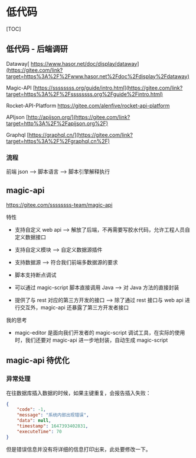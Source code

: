 # 低代码



[TOC]



## 低代码 - 后端调研

Dataway[ https://www.hasor.net/doc/display/dataway](https://gitee.com/link?target=https%3A%2F%2Fwww.hasor.net%2Fdoc%2Fdisplay%2Fdataway)

Magic-API [https://ssssssss.org/guide/intro.html](https://gitee.com/link?target=https%3A%2F%2Fssssssss.org%2Fguide%2Fintro.html)

Rocket-API-Platform https://gitee.com/alenfive/rocket-api-platform

APIjson [http://apijson.org/](https://gitee.com/link?target=http%3A%2F%2Fapijson.org%2F)

Graphql [https://graphql.cn/](https://gitee.com/link?target=https%3A%2F%2Fgraphql.cn%2F)



### 流程

前端 json —> 脚本语言 —> 脚本引擎解释执行



## magic-api

https://gitee.com/ssssssss-team/magic-api

特性

* 支持自定义 web api —> 解放了后端，不再需要写胶水代码，允许工程人员自定义数据接口

* 支持自定义模块 —> 自定义数据源插件

* 支持数据源 —> 符合我们前端多数据源的要求

* 脚本支持断点调试

* 可以通过 magic-script 脚本直接调用 Java —> 对 Java 方法的直接封装

* 提供了与 rest 对应的第三方开发的接口 —> 除了通过 rest 接口与 web api 进行交互外，magic-api 还暴露了第三方开发者接口

  

我的思考

* magic-editor 是面向我们开发者的 magic-script 调试工具，在实际的使用时，我们还要对 magic-api 进一步地封装，自动生成 magic-script

 



## magic-api 待优化

### 异常处理

在往数据库插入数据的时候，如果主键重复，会报告插入失败：

```json
{
    "code": -1,
    "message": "系统内部出现错误",
    "data": null,
    "timestamp": 1647393402831,
    "executeTime": 70
}
```

但是错误信息并没有将详细的信息打印出来，此处要修改一下。